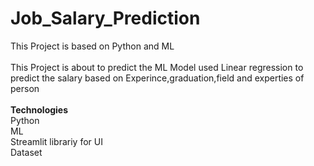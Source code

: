 # Job_Salary_Prediction
This Project is based on Python and ML
<br><br>
This Project is about to predict the ML Model used Linear regression to predict the salary based on Experince,graduation,field and experties of person 
<br><br>
<b>Technologies</b><br>
Python<br>
ML<br>
Streamlit librariy for UI<br>
Dataset 
